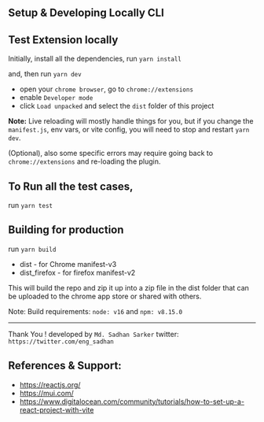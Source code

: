 ## Setup & Developing Locally CLI


## Test Extension locally

Initially, install all the dependencies, run `yarn install`

and, then run `yarn dev` 

- open your `chrome browser`, go to `chrome://extensions`
- enable `Developer mode`
- click `Load unpacked` and select the `dist` folder of this project

**Note:** Live reloading will mostly handle things for you, but if you change the `manifest.js`, env vars, or vite config, you will need to stop and restart `yarn dev`.

(Optional), also some specific errors may require going back to `chrome://extensions` and re-loading the plugin.


## To Run all the test cases,

run `yarn test`

## Building for production

run `yarn build`

- dist - for Chrome manifest-v3
- dist_firefox - for firefox manifest-v2

This will build the repo and zip it up into a zip file in the dist folder that can be uploaded to the chrome app store or shared with others.


Note: Build requirements: `node: v16` and `npm: v8.15.0`

___
Thank You ! developed by `Md. Sadhan Sarker` twitter: `https://twitter.com/eng_sadhan` 


## References & Support:

- https://reactjs.org/
- https://mui.com/
- https://www.digitalocean.com/community/tutorials/how-to-set-up-a-react-project-with-vite







